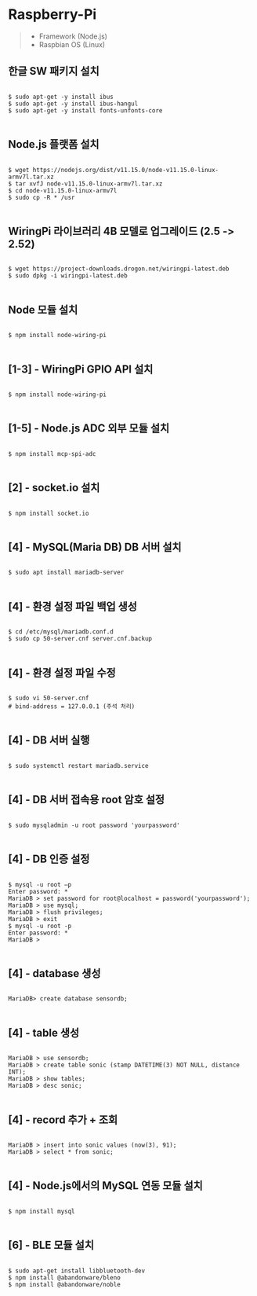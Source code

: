 # Raspberry-Pi
> * Framework (Node.js)
> * Raspbian OS (Linux)
## 한글 SW 패키지 설치
<pre>
<code>
$ sudo apt-get -y install ibus
$ sudo apt-get -y install ibus-hangul
$ sudo apt-get -y install fonts-unfonts-core
</code>
</pre>
## Node.js 플랫폼 설치
<pre>
<code>
$ wget https://nodejs.org/dist/v11.15.0/node-v11.15.0-linux-armv7l.tar.xz
$ tar xvfJ node-v11.15.0-linux-armv7l.tar.xz
$ cd node-v11.15.0-linux-armv7l
$ sudo cp -R * /usr
</code>
</pre>
## WiringPi 라이브러리 4B 모델로 업그레이드 (2.5 -> 2.52)
<pre>
<code>
$ wget https://project-downloads.drogon.net/wiringpi-latest.deb
$ sudo dpkg -i wiringpi-latest.deb
</code>
</pre>
## Node 모듈 설치
<pre>
<code>
$ npm install node-wiring-pi
</code>
</pre>
## [1-3] - WiringPi GPIO API 설치
<pre>
<code>
$ npm install node-wiring-pi
</code>
</pre>
## [1-5] - Node.js ADC 외부 모듈 설치
<pre>
<code>
$ npm install mcp-spi-adc
</code>
</pre>
## [2] - socket.io 설치
<pre>
<code>
$ npm install socket.io
</code>
</pre>
## [4] - MySQL(Maria DB) DB 서버 설치
<pre>
<code>
$ sudo apt install mariadb-server
</code>
</pre>
## [4] - 환경 설정 파일 백업 생성
<pre>
<code>
$ cd /etc/mysql/mariadb.conf.d
$ sudo cp 50-server.cnf server.cnf.backup
</code>
</pre>
## [4] - 환경 설정 파일 수정
<pre>
<code>
$ sudo vi 50-server.cnf 
# bind-address = 127.0.0.1 (주석 처리)
</code>
</pre>
## [4] - DB 서버 실행
<pre>
<code>
$ sudo systemctl restart mariadb.service
</code>
</pre>
## [4] - DB 서버 접속용 root 암호 설정
<pre>
<code>
$ sudo mysqladmin -u root password 'yourpassword'
</code>
</pre>
## [4] - DB 인증 설정
<pre>
<code>
$ mysql -u root –p
Enter password: *
MariaDB > set password for root@localhost = password('yourpassword');
MariaDB > use mysql;
MariaDB > flush privileges;
MariaDB > exit
$ mysql -u root -p
Enter password: *
MariaDB >
</code>
</pre>
## [4] - database 생성
<pre>
<code>
MariaDB> create database sensordb;
</code>
</pre>
## [4] - table 생성
<pre>
<code>
MariaDB > use sensordb;
MariaDB > create table sonic (stamp DATETIME(3) NOT NULL, distance INT);
MariaDB > show tables;
MariaDB > desc sonic;
</code>
</pre>
## [4] - record 추가 + 조회
<pre>
<code>
MariaDB > insert into sonic values (now(3), 91);
MariaDB > select * from sonic;
</code>
</pre>
## [4] - Node.js에서의 MySQL 연동 모듈 설치
<pre>
<code>
$ npm install mysql
</code>
</pre>
## [6] - BLE 모듈 설치
<pre>
<code>
$ sudo apt-get install libbluetooth-dev
$ npm install @abandonware/bleno
$ npm install @abandonware/noble
</code>
</pre>